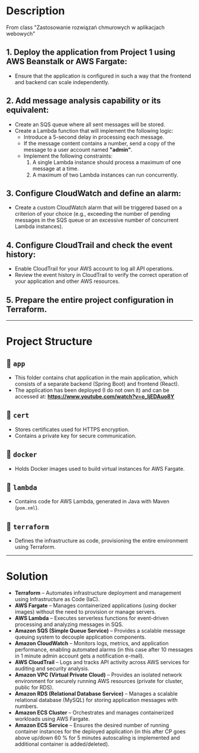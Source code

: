 # Description
From class "Zastosowanie rozwiązań chmurowych w aplikacjach webowych"
## 1. Deploy the application from Project 1 using AWS Beanstalk or AWS Fargate:
- Ensure that the application is configured in such a way that the frontend and backend can scale independently.

## 2. Add message analysis capability or its equivalent:
- Create an SQS queue where all sent messages will be stored.
- Create a Lambda function that will implement the following logic:
    - Introduce a 5-second delay in processing each message.
    - If the message content contains a number, send a copy of the message to a user account named **"admin"**.
    - Implement the following constraints:
        1. A single Lambda instance should process a maximum of one message at a time.
        2. A maximum of two Lambda instances can run concurrently.

## 3. Configure CloudWatch and define an alarm:
- Create a custom CloudWatch alarm that will be triggered based on a criterion of your choice (e.g., exceeding the number of pending messages in the SQS queue or an excessive number of concurrent Lambda instances).

## 4. Configure CloudTrail and check the event history:
- Enable CloudTrail for your AWS account to log all API operations.
- Review the event history in CloudTrail to verify the correct operation of your application and other AWS resources.

## 5. Prepare the entire project configuration in Terraform.

---
# Project Structure 

## 📁 `app`
- This folder contains chat application in the main application, which consists of a separate backend (Spring Boot) and frontend (React).
- The application has been deployed (I do not own it) and can be accessed at: **https://www.youtube.com/watch?v=o_IjEDAuo8Y**

## 📁 `cert`
- Stores certificates used for HTTPS encryption.
- Contains a private key for secure communication.

## 📁 `docker`
- Holds Docker images used to build virtual instances for AWS Fargate.

## 📁 `lambda`
- Contains code for AWS Lambda, generated in Java with Maven (`pom.xml`).

## 📁 `terraform`
- Defines the infrastructure as code, provisioning the entire environment using Terraform.
---
# Solution

- **Terraform** – Automates infrastructure deployment and management using Infrastructure as Code (IaC).
- **AWS Fargate** – Manages containerized applications (using docker images) without the need to provision or manage servers.
- **AWS Lambda** – Executes serverless functions for event-driven processing and analyzing messages in SQS.
- **Amazon SQS (Simple Queue Service)** – Provides a scalable message queuing system to decouple application components.
- **Amazon CloudWatch** – Monitors logs, metrics, and application performance, enabling automated alarms (in this case after 10 messages in 1 minute admin account gets a notification e-mail).
- **AWS CloudTrail** – Logs and tracks API activity across AWS services for auditing and security analysis.
- **Amazon VPC (Virtual Private Cloud)** – Provides an isolated network environment for securely running AWS resources (private for cluster, public for RDS).
- **Amazon RDS (Relational Database Service)** – Manages a scalable relational database (MySQL) for storing application messages with numbers. 
- **Amazon ECS Cluster** – Orchestrates and manages containerized workloads using AWS Fargate.
- **Amazon ECS Service** – Ensures the desired number of running container instances for the deployed application (in this after CP goes above up/down 60 % for 5 minutes autoscaling is implemented and additional container is added/deleted).

